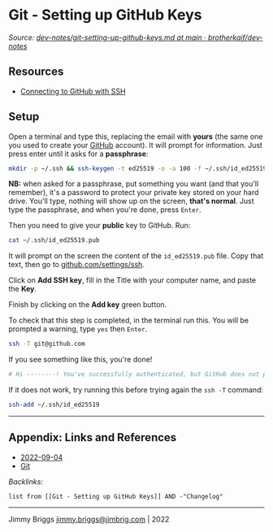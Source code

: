 # Git - Setting up GitHub Keys

*Source: [dev-notes/git-setting-up-github-keys.md at main · brotherkaif/dev-notes](https://github.com/brotherkaif/dev-notes/blob/main/git/git-setting-up-github-keys.md)*

## Resources

* [Connecting to GitHub with SSH](https://docs.github.com/en/authentication/connecting-to-github-with-ssh)

## Setup

Open a terminal and type this, replacing the email with **yours** (the same one you used to create your [GitHub](../3-Resources/Tools/Developer%20Tools/Version%20Control/GitHub.md) account). It will prompt for information. Just press enter until it asks for a **passphrase**:

````bash
mkdir -p ~/.ssh && ssh-keygen -t ed25519 -o -a 100 -f ~/.ssh/id_ed25519 -C "TYPE_YOUR_EMAIL@HERE.com"
````

**NB:** when asked for a passphrase, put something you want (and that you'll remember), it's a password to protect your private key stored on your hard drive. You'll type, nothing will show up on the screen, **that's normal**. Just type the passphrase, and when you're done, press `Enter`.

Then you need to give your **public** key to GitHub. Run:

````bash
cat ~/.ssh/id_ed25519.pub
````

It will prompt on the screen the content of the `id_ed25519.pub` file. Copy that text, then go to [github.com/settings/ssh](https://github.com/settings/ssh). 

Click on **Add SSH key**, fill in the Title with your computer name, and paste the **Key**.

Finish by clicking on the **Add key** green button.

To check that this step is completed, in the terminal run this. You will be prompted a warning, type `yes` then `Enter`.

````bash
ssh -T git@github.com
````

If you see something like this, you're done!

````bash
# Hi --------! You've successfully authenticated, but GitHub does not provide shell access
````

If it does not work, try running this before trying again the `ssh -T` command:

````bash
ssh-add ~/.ssh/id_ed25519
````

---

## Appendix: Links and References

* [2022-09-04](../2-Areas/Daily-Notes/2022/2022-09/2022-09-04.md)
* [Git](../3-Resources/Tools/Developer%20Tools/Version%20Control/Git.md)

*Backlinks:*

````dataview
list from [[Git - Setting up GitHub Keys]] AND -"Changelog"
````

---

Jimmy Briggs <jimmy.briggs@jimbrig.com> | 2022
